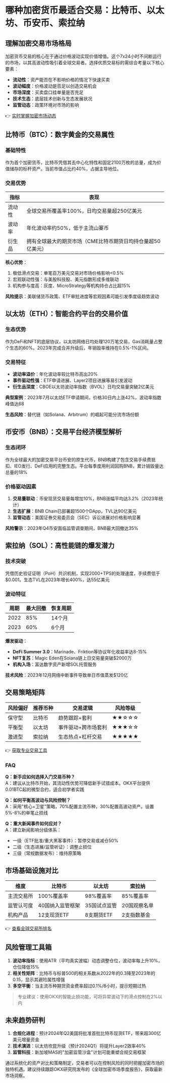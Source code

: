 # 哪种加密货币最适合交易：比特币、以太坊、币安币、索拉纳

## 理解加密交易市场格局

加密货币交易的核心在于通过价格波动实现价值增值。这个7x24小时不间断运行的市场，以其高波动性吸引着全球交易者。选择优质交易标的需综合考量以下核心要素：

- **流动性**：资产能否在不影响价格的情况下快速买卖
- **波动幅度**：价格波动是否足以创造交易机会
- **市场深度**：买卖盘口挂单量是否充足
- **技术生态**：底层技术创新与生态发展状况
- **监管动态**：政策环境对市场的影响

👉 [实时掌握加密市场动态](https://bit.ly/okx_welcome)

## 比特币（BTC）：数字黄金的交易属性

### 基础特性
作为首个加密货币，比特币凭借其去中心化特性和固定2100万枚的总量，成为价值储存的标杆资产。当前市值占比约40%，占据主导地位。

### 交易优势
| 指标 | 表现 |
|------|------|
| 流动性 | 全球交易所覆盖率100%，日均交易量超250亿美元 |
| 波动率 | 年化波动率约50%，低于主流山寨币 |
| 衍生品 | 拥有全球最大的期货市场（CME比特币期货日均持仓量超50亿美元） |

**核心优势**：
1. 极低滑点交易：单笔百万美元交易对市场价格影响<0.5%
2. 宏观联动性强：与美股科技股、美元指数形成多维联动
3. 机构参与度高：灰度、MicroStrategy等机构持仓占比超15%

**风险提示**：美联储货币政策、ETF审批进度等宏观因素可能引发季度级趋势波动

## 以太坊（ETH）：智能合约平台的交易价值

### 生态优势
作为DeFi和NFT的底层协议，以太坊网络日均处理120万笔交易，Gas消耗量占整个生态的60%。2023年完成合并升级后，年销毁率维持在0.5%-1%区间。

### 交易特征
- **波动率溢价**：年化波动率较比特币高出20%
- **事件驱动性强**：ETF申请进展、Layer2项目进展等易引发波动
- **衍生品深度**：CBOE以太坊波动率指数（BVOL）日均交易量突破2亿美元

**典型案例**：2023年7月以太坊ETF申请期间，价格30日内上涨42%，波动率指数峰值达68

**生态风险**：替代链（如Solana、Arbitrum）的崛起可能分流市场份额

## 币安币（BNB）：交易平台经济模型解析

### 生态闭环
作为全球最大的加密交易平台币安的原生代币，BNB构建了包含交易手续费抵扣、IEO发行、DeFi应用的完整生态。平台每季度用利润回购BNB，累计销毁量达总量的18%

### 价格驱动因素
1. **交易量联动**：币安现货交易量每增加10%，BNB涨幅平均达3.2%（2023年统计）
2. **生态扩展**：BNB Chain已部署超1500个DApp，TVL达90亿美元
3. **监管动态**：美国证券交易委员会（SEC）诉讼进展对价格影响显著

**风险警示**：2023年Q4币安面临监管调查期间，BNB最大回撤达35%

## 索拉纳（SOL）：高性能链的爆发潜力

### 技术突破
凭借历史验证证明（PoH）共识机制，实现2000+TPS的处理速度，手续费低于$0.001。生态TVL在2023年增长400%，达55亿美元

### 波动特征
| 周期 | 最大回撤 | 恢复周期 |
|------|----------|----------|
| 2022 | 85%      | 14个月   |
| 2023 | 60%      | 6个月    |

**爆发驱动**：
- **DeFi Summer 3.0**：Marinade、Friktion等协议年化收益率达8-15%
- **NFT复苏**：Magic Eden在Solana链上日交易量突破$2000万
- **机构入场**：富达数字资产新增SOL托管服务

**技术风险**：2023年12月网络中断事件导致单日市值蒸发$120亿

## 交易策略矩阵

| 风险偏好 | 推荐币种 | 交易逻辑 | 风险等级 |
|----------|----------|----------|----------|
| 保守型   | 比特币   | 趋势跟踪+套利 | ★★☆☆☆   |
| 平衡型   | 以太坊   | 事件驱动+跨市场套利 | ★★★☆☆   |
| 激进型   | 索拉纳   | 生态热点+杠杆交易 | ★★★★★   |

👉 [获取专业交易工具](https://bit.ly/okx_welcome)

### FAQ
**Q：新手应如何选择入门交易币种？**  
A：建议从比特币开始，其流动性优势可降低新手试错成本。OKX平台提供0.01BTC起的微型合约，适合初学者实践

**Q：如何平衡高波动与风险控制？**  
A：采用"核心+卫星"策略，70%配置主流币种，30%配置高波动资产。设置5%-8%的单笔止损线

**Q：重大新闻事件如何应对？**  
A：建立新闻影响分级体系：  
- 一级（ETF批准/重大黑客事件）：暂停交易或减仓50%  
- 二级（生态进展/监管听证）：调整止损位  
- 三级（常规数据发布）：维持原策略

## 市场基础设施对比

| 维度        | 比特币          | 以太坊          | 索拉纳          |
|-------------|-----------------|-----------------|-----------------|
| 主流交易所   | 100%覆盖率      | 98%覆盖率       | 85%覆盖率       |
| 监管认可度   | 40国纳入监管框架  | 35国试点监管      | 20国观察名单      |
| 机构产品     | 12支现货ETF      | 8支期货ETF       | 2支指数基金       |

👉 [查看全球交易所排名](https://bit.ly/okx_welcome)

## 风险管理工具箱

1. **波动率指标**：使用ATR（平均真实波幅）动态调整仓位，波动率每上升10%，仓位降低15%
2. **相关性矩阵**：比特币与标普500的相关系数从2022年的0.3降至2023年的0.15，显示其避险属性增强
3. **多空平衡**：当主流币种期货资金费率超过0.1%/8小时，提示短期过热

> 专业建议：使用OKX的智能止损功能，可将异常波动下的滑点控制在2%以内

## 未来趋势研判

1. **合规化进程**：预计2024年Q2美国将批准首批比特币现货ETF，带来超300亿美元增量资金
2. **技术演进**：以太坊坎昆升级（预计2024Q1）将提升Layer2效率40%
3. **监管科技**：新加坡MAS的"加密监管沙盒"计划可能重塑合规交易框架

通过系统化的资产对比和策略制定，交易者可以在控制风险的同时把握加密市场的独特机遇。建议持续跟踪OKX研究院发布的《全球加密市场季度报告》，获取最新市场洞察。